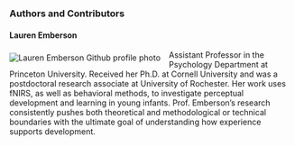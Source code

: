 ### Authors and Contributors

#### Lauren Emberson
<img align="left" src="https://avatars3.githubusercontent.com/u/7785098?v=4&s=200" alt="Lauren Emberson Github profile photo" style="margin: 5px 15px 5px 0px;">
Assistant Professor in the Psychology Department at Princeton University. Received her Ph.D. at Cornell University and was a postdoctoral research associate at University of Rochester. Her work uses fNIRS, as well as behavioral methods, to investigate perceptual development and learning in young infants. Prof. Emberson’s research consistently pushes both theoretical and methodological or technical boundaries with the ultimate goal of understanding how experience supports development. 
